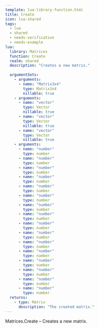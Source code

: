 ```yaml
---
template: lua-library-function.html
title: Create
icon: lua-shared
tags:
  - lua
  - shared
  - needs-verification
  - needs-example
lua:
  library: Matrices
  function: Create
  realm: shared
  description: "Creates a new matrix."
  
  argumentSets:
    - arguments:
      - name: "Matrix3x4"
        type: Matrix3x4
        nillable: true
    - arguments:
      - name: "vector"
        type: Vector
        nillable: true
      - name: "vector"
        type: Vector
        nillable: true
      - name: "vector"
        type: Vector
        nillable: true
    - arguments:
      - name: "number"
        type: number
      - name: "number"
        type: number
      - name: "number"
        type: number
      - name: "number"
        type: number
      - name: "number"
        type: number
      - name: "number"
        type: number
      - name: "number"
        type: number
      - name: "number"
        type: number
      - name: "number"
        type: number
      - name: "number"
        type: number
      - name: "number"
        type: number
      - name: "number"
        type: number
      - name: "number"
        type: number
      - name: "number"
        type: number
      - name: "number"
        type: number
      - name: "number"
        type: number
  returns:
    - type: Matrix
      description: "The created matrix."
---
```


<div class="lua__search__keywords">
Matrices.Create &#x2013; Creates a new matrix.
</div>
